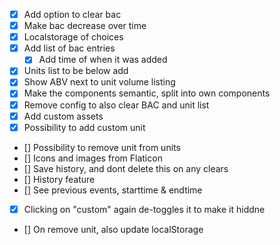 - [x] Add option to clear bac
- [x] Make bac decrease over time
- [x] Localstorage of choices
- [x] Add list of bac entries
  - [x] Add time of when it was added
- [x] Units list to be below add
- [x] Show ABV next to unit volume listing
- [x] Make the components semantic, split into own components
- [x] Remove config to also clear BAC and unit list
- [x] Add custom assets
- [x] Possibility to add custom unit
- [] Possibility to remove unit from units
- [] Icons and images from Flaticon
- [] Save history, and dont delete this on any clears
- [] History feature
- [] See previous events, starttime & endtime
- [x] Clicking on "custom" again de-toggles it to make it hiddne
- [] On remove unit, also update localStorage
